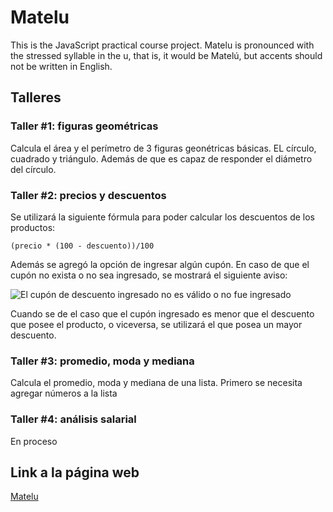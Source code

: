 # Matelu
This is the JavaScript practical course project. Matelu is pronounced with the stressed syllable in the u, that is, it would be Matelú, but accents should not be written in English.

## Talleres

### Taller #1: figuras geométricas

Calcula el área y el perímetro de 3 figuras geonétricas básicas. EL círculo, cuadrado y triángulo. Además de que es capaz de responder el diámetro del círculo.

### Taller #2: precios y descuentos

Se utilizará la siguiente fórmula para poder calcular los descuentos de los productos:

``
(precio * (100 - descuento))/100
``

Además se agregó la opción de ingresar algún cupón. En caso de que el cupón no exista o no sea ingresado, se mostrará el siguiente aviso:

![El cupón de descuento ingresado no es válido o no fue ingresado](https://i.imgur.com/tKzjSU7.png)

Cuando se de el caso que el cupón ingresado es menor que el descuento que posee el producto, o viceversa, se utilizará el que posea un mayor descuento.

### Taller #3: promedio, moda y mediana
Calcula el promedio, moda y mediana de una lista. 
Primero se necesita agregar números a la lista

### Taller #4: análisis salarial
En proceso

## Link a la página web
 [Matelu](https://camilu-png.github.io/matelu/)